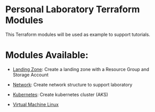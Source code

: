 # Personal Laboratory Terraform Modules

This Terraform modules will be used as example to support tutorials. 

# Modules Available:

- [Landing Zone](https://github.com/jarpsimoes/tf-modules/blob/main/landing-zone-module/README.md): Create a landing zone with a Resource Group and Storage Account

- [Network](https://github.com/jarpsimoes/tf-modules/blob/main/virtual-network/README.md): Create network structure to support laboratory

- [Kubernetes](https://github.com/jarpsimoes/tf-modules/blob/main/kubernetes-cluster/README.md): Create kubernetes cluster (AKS)

- [Virtual Machine Linux](https://github.com/jarpsimoes/tf-modules/blob/main/virtual-machine-linux/README.md)